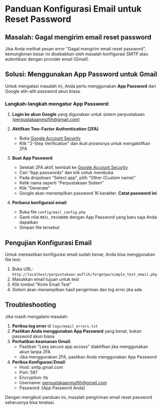# Panduan Konfigurasi Email untuk Reset Password

## Masalah: Gagal mengirim email reset password

Jika Anda melihat pesan error "Gagal mengirim email reset password", kemungkinan besar ini disebabkan oleh masalah konfigurasi SMTP atau autentikasi dengan provider email (Gmail).

## Solusi: Menggunakan App Password untuk Gmail

Untuk mengatasi masalah ini, Anda perlu menggunakan **App Password** dari Google alih-alih password akun biasa.

### Langkah-langkah mengatur App Password:

1. **Login ke akun Google** yang digunakan untuk sistem perpustakaan (perpustakaanmuflih@gmail.com)

2. **Aktifkan Two-Factor Authentication (2FA)**
   - Buka [Google Account Security](https://myaccount.google.com/security)
   - Klik "2-Step Verification" dan ikuti prosesnya untuk mengaktifkan 2FA

3. **Buat App Password**
   - Setelah 2FA aktif, kembali ke [Google Account Security](https://myaccount.google.com/security)
   - Cari "App passwords" dan klik untuk membuka
   - Pada dropdown "Select app", pilih "Other (Custom name)"
   - Ketik nama seperti "Perpustakaan Sistem"
   - Klik "Generate"
   - Google akan menampilkan password 16 karakter. **Catat password ini**

4. **Perbarui konfigurasi email**
   - Buka file `config/mail_config.php`
   - Ganti nilai `MAIL_PASSWORD` dengan App Password yang baru saja Anda dapatkan
   - Simpan file tersebut

## Pengujian Konfigurasi Email

Untuk memastikan konfigurasi email sudah benar, Anda bisa menggunakan file test:

1. Buka URL: `http://localhost/perpustakaan_muflih/forgetpw/simple_test_email.php`
2. Masukkan email tujuan untuk test
3. Klik tombol "Kirim Email Test"
4. Sistem akan menampilkan hasil pengiriman dan log error jika ada

## Troubleshooting

Jika masih mengalami masalah:

1. **Periksa log error** di `logs/email_errors.txt`
2. **Pastikan Anda menggunakan App Password** yang benar, bukan password akun biasa
3. **Perhatikan keamanan Gmail**:
   - Pastikan "Less secure app access" diaktifkan jika menggunakan akun tanpa 2FA
   - Jika menggunakan 2FA, pastikan Anda menggunakan App Password
4. **Periksa Konfigurasi Email**:
   - Host: smtp.gmail.com
   - Port: 587
   - Encryption: tls
   - Username: perpustakaanmuflih@gmail.com
   - Password: [App Password Anda]

Dengan mengikuti panduan ini, masalah pengiriman email reset password seharusnya bisa teratasi.
